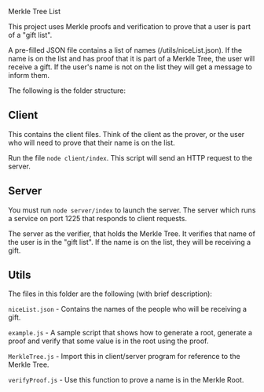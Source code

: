 Merkle Tree List

This project uses Merkle proofs and verification to prove that a user is part
of a "gift list".

A pre-filled JSON file contains a list of names (/utils/niceList.json). If the
name is on the list and has proof that it is part of a Merkle Tree, the user
will receive a gift. If the user's name is not on the list they will get a
message to inform them.

The following is the folder structure:

## Client

This contains the client files. Think of the client as the prover, or the user who will need to prove that their name is on the list.

Run the file `node client/index`. This script will send an HTTP request to the server.

## Server

You must run `node server/index` to launch the server. The server which runs a service on port 1225 that responds to client requests.

The server as the verifier, that holds the Merkle Tree. It verifies that name of the user is in the "gift list". If the name is on the list, they will be receiving a gift.

## Utils

The files in this folder are the following (with brief description):

`niceList.json` - Contains the names of the people who will be receiving a gift.

`example.js` - A sample script that shows how to generate a root, generate a proof and verify that some value is in the root using the proof.

`MerkleTree.js` - Import this in client/server program for reference to the Merkle Tree.

`verifyProof.js` - Use this function to prove a name is in the Merkle Root.
